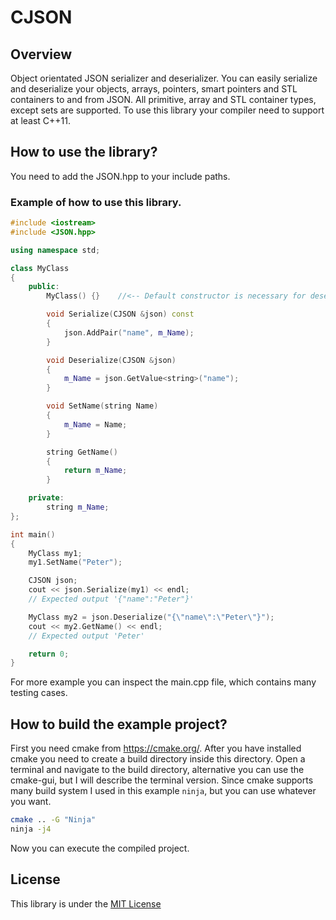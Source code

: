 # CJSON

## Overview

Object orientated JSON serializer and deserializer. You can easily serialize and deserialize your objects, arrays, pointers, smart pointers and STL containers to and from JSON. All primitive, array and STL container types, except sets are supported. To use this library your compiler need to support at least C++11.

## How to use the library?

You need to add the JSON.hpp to your include paths.

### Example of how to use this library.

```C++
#include <iostream>
#include <JSON.hpp>

using namespace std;

class MyClass
{
    public:
        MyClass() {}    //<-- Default constructor is necessary for deserialization.

        void Serialize(CJSON &json) const
        {
            json.AddPair("name", m_Name);
        }

        void Deserialize(CJSON &json)
        {
            m_Name = json.GetValue<string>("name");
        }

        void SetName(string Name)
        {
            m_Name = Name;
        }

        string GetName()
        {
            return m_Name;
        }

    private:
        string m_Name;
};

int main()
{
    MyClass my1;
    my1.SetName("Peter");

    CJSON json;
    cout << json.Serialize(my1) << endl;
    // Expected output '{"name":"Peter"}'

    MyClass my2 = json.Deserialize("{\"name\":\"Peter\"}");
    cout << my2.GetName() << endl;
    // Expected output 'Peter'

    return 0;
}
```

For more example you can inspect the main.cpp file, which contains many testing cases.

## How to build the example project?

First you need cmake from https://cmake.org/.
After you have installed cmake you need to create a build directory inside this directory.
Open a terminal and navigate to the build directory, alternative you can use the cmake-gui, but I will describe the terminal version. Since cmake supports many build system I used in this example `ninja`, but you can use whatever you want.

```bash
cmake .. -G "Ninja"
ninja -j4
```

Now you can execute the compiled project.

## License

This library is under the [MIT License](LICENSE)